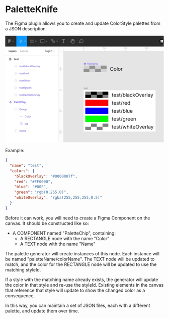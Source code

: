 # PaletteKnife

The Figma plugin allows you to create and update ColorStyle palettes from a JSON description.

![Example](./Example.jpg)

Example:

```json
{
  "name": "test",
  "colors": {
    "blackOverlay": "#0000007f",
    "red": "#FF0000",
    "blue": "#00F",
    "green": "rgb(0,255,0)",
    "whiteOverlay": "rgba(255,255,255,0.5)"
  }
}
```

Before it can work, you will need to create a Figma Component on the canvas. It should be constructed like so:

- A COMPONENT named "PaletteChip", containing:
  - A RECTANGLE node with the name "Color"
  - A TEXT node with the name "Name"

The palette generator will create instances of this node. Each instance will be named "paletteName/colorName". The TEXT node will be updated to match, and the color for the RECTANGLE node will be updated to use the matching styleId.

If a style with the matching name already exists, the generator will update the color in that style and re-use the styleId. Existing elements in the canvas that reference that style will update to show the changed color as a consequence.

In this way, you can maintain a set of JSON files, each with a different palette, and update them over time.
